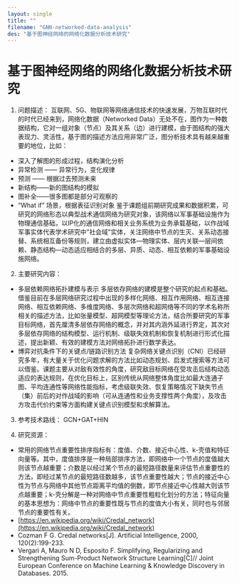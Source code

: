 ```yaml
---
layout: single
title: ""
filename: "GNN-networked-data-analysis"
des: "基于图神经网络的网络化数据分析技术研究"
---
```

# 基于图神经网络的网络化数据分析技术研究 #

1. 问题描述：
互联网、5G、物联网等网络通信技术的快速发展，万物互联时代的时代已经来到，网络化数据（Networked Data）无处不在，图作为一种数据结构，它对一组对象（节点）及其关系（边）进行建模，由于图结构的强大表现力、灵活性，基于图的描述方法应用非常广泛，图分析技术具有越来越重要的地位，比如：
- 深入了解图的形成过程，结构演化分析
- 异常检测 ——  异常行为，变化规律
- 预测 —— 根据过去预测未来
- 新结构——新的图结构的模拟
- 图补全——很多图都是部分可观察的
- “What if” 场景，根据表征识别对象
鉴于课题组前期研究成果和数据积累，可研究的网络形态以典型战术通信网络为研究对象，该网络以军事基础设施作为物理通信基础，以IP化的通信网络和相关业务系统为业务承载基础，以作战域军事实体代表学术研究中”社会域”实体，关注网络中节点的生灭、关系动态接替、系统相互备份等规则，建立由虚拟实体—物理实体、层内关联—层间依赖、静态结构—动态适应相结合的多层、异质、动态、相互依赖的军事基础设施网络。


2. 主要研究内容：
- 多层依赖网络拓扑建模与表示
多层依存网络的建模是整个研究的起点和基础。借鉴目前在多层网络研究过程中出现的多样化网络、相互作用网络、相互连接网络、相互依赖网络、多维度网络、多层次网络和超网络等不同的学术名称所相关的描述方法，比如张量模型、超网模型等理论方法，结合所要研究的军事目标网络，首先厘清多层依存网络的概念，并对其内涵外延进行界定，其次对多层依存网络的结构模型、运行机制、级联失效机制和恢复机制进行形式化描述，提出新颖、有效的建模方法对网络拓扑进行数学表达。
- 博弈对抗条件下的关键点/链路识别方法
复杂网络关键点识别（CNI）已经研究多年，有大量关于优化问题求解的方法比如动态规划、启发式搜索等方法可以借鉴。课题主要从对敌有效性的角度，研究敌目标网络在受攻击后结构动态适应的表达规则，在优化目标上，区别传统从网络整体角度比如最大连通子图、平均连通性等网络性能指标，考虑级联失效、恢复策略情况下缺失节点（集）前后的对作战域的影响（可从连通性和业务支撑性两个角度），及攻击方攻击代价约束等方面构建关键点识别模型和求解算法。


3. 参考技术路线：
GCN+GAT+HIN

4. 研究资源：
- 常用的网络节点重要性排序指标有：度值、介数、接近中心性、k-壳值和特征向量等。其中，度值排序是一种局部排序方法，即网络中一个节点的度值越大则该节点越重要；介数是以经过某个节点的最短路径数量来评估节点重要性的方法，即经过某节点的最短路径数越多，该节点重要性越大；节点的接近中心性为节点与网络中其他节点距离平均值的倒数，即节点接近中心性越大则该节点越重要；k-壳分解是一种对网络中节点重要性粗粒化划分的方法；特征向量的基本思想为：网络中节点的重要性既与节点的度值大小有关，同时也与邻居节点的重要性有关。
- [https://en.wikipedia.org/wiki/Credal_network](https://en.wikipedia.org/wiki/Credal_network)
- Cozman F G. Credal networks[J]. Artificial Intelligence, 2000, 120(2):199-233.
- Vergari A, Mauro N D, Esposito F. Simplifying, Regularizing and Strengthening Sum-Product Network Structure Learning[C]// Joint European Conference on Machine Learning & Knowledge Discovery in Databases. 2015.


